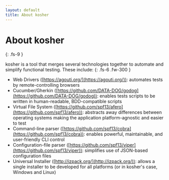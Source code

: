 ```yaml
---
layout: default
title: About kosher
---
```


# About kosher
{: .fs-9 }

kosher is a tool that merges several technologies together to automate and simplify functional testing. These include:
{: .fs-6 .fw-300 }

* Web Drivers ([https://agouti.org/](https://agouti.org/)): automates tests by remote-controlling browsers
* Cucumber/Gherkin ([https://github.com/DATA-DOG/godog](https://github.com/DATA-DOG/godog)): enables tests scripts to be written in human-readable, BDD-compatible scripts
* Virtual File System ([https://github.com/spf13/afero](https://github.com/spf13/afero)): abstracts away differences between operating systems making the application platform-agnostic and easier to test
* Command-line parser ([https://github.com/spf13/cobra](https://github.com/spf13/cobra)): enables powerful, maintainable, and user-friendly CLI control
* Configuration-file parser ([https://github.com/spf13/viper](https://github.com/spf13/viper)): simplifies use of JSON-based configuration files
* Universal Installer ([http://izpack.org/](http://izpack.org/)): allows a single installer to be developed for all platforms (or in kosher's case, Windows and Linux)